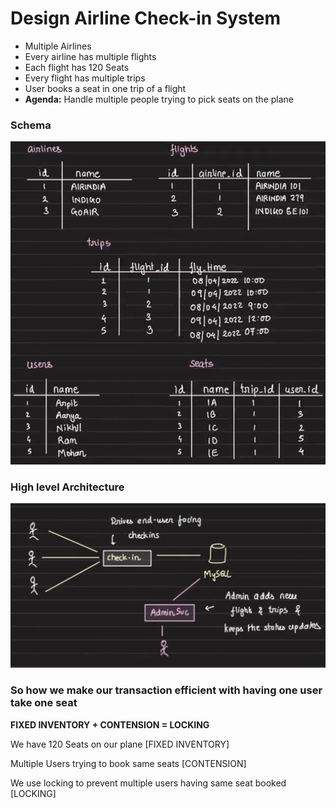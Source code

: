 # Design Airline Check-in System

- Multiple Airlines
- Every airline has multiple flights
- Each flight has 120 Seats
- Every flight has multiple trips
- User books a seat in one trip of a flight
- **Agenda:** Handle multiple people trying to pick seats on the plane

### Schema

![Screenshot 2023-08-19 at 3.57.12 PM.png](../../Images/Design%20Airline%20Check-in%20System/airline-checkin-system-schema.png)

### High level Architecture

![Screenshot 2023-08-19 at 3.58.47 PM.png](../../Images/Design%20Airline%20Check-in%20System/airline-checkin-system-hla.png)

### So how we make our transaction efficient with having one user take one seat

**FIXED INVENTORY + CONTENSION = LOCKING**

We have 120 Seats on our plane [FIXED INVENTORY]

Multiple Users trying to book same seats [CONTENSION]

We use locking to prevent multiple users having same seat booked [LOCKING]

